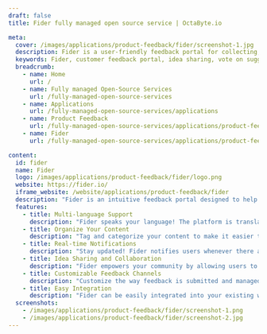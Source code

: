```yaml
---
draft: false
title: Fider fully managed open source service | OctaByte.io

meta:
  cover: /images/applications/product-feedback/fider/screenshot-1.jpg
  description: Fider is a user-friendly feedback portal for collecting, organizing, and prioritizing customer feedback through idea sharing, voting, and discussions, all in one place.
  keywords: Fider, customer feedback portal, idea sharing, vote on suggestions, feedback management, prioritize customer needs, team collaboration, feedback organization, product feedback, multi-language support
  breadcrumb:
    - name: Home
      url: /
    - name: Fully managed Open-Source Services
      url: /fully-managed-open-source-services
    - name: Applications
      url: /fully-managed-open-source-services/applications
    - name: Product Feedback
      url: /fully-managed-open-source-services/applications/product-feedback
    - name: Fider
      url: /fully-managed-open-source-services/applications/product-feedback/fider

content:
  id: fider
  name: Fider
  logo: /images/applications/product-feedback/fider/logo.png
  website: https://fider.io/
  iframe_website: /website/applications/product-feedback/fider
  description: "Fider is an intuitive feedback portal designed to help teams collect, organize, and prioritize customer feedback efficiently. With a focus on collaboration, Fider allows users to share their ideas, vote on suggestions, and engage in discussions. Whether you are looking to improve your product, service, or overall customer experience, Fider helps you stay on top of valuable insights and user-driven priorities. Featuring multi-language support, customizable tagging, and automatic notifications, Fider fosters an inclusive environment where every voice matters. By consolidating feedback in one place and allowing your team to take action based on user input, Fider transforms feedback into actionable strategies for growth."
  features:
    - title: Multi-language Support
      description: "Fider speaks your language! The platform is translated into over 10 languages, including English, Spanish, German, French, and Portuguese, making it accessible to a global audience."
    - title: Organize Your Content
      description: "Tag and categorize your content to make it easier to find, group, and analyze. Tags can be public or private, ensuring that the right information is visible to the right people."
    - title: Real-time Notifications
      description: "Stay updated! Fider notifies users whenever there are updates to suggestions, whether a suggestion is started, completed, or declined. Keep your team and community informed every step of the way."
    - title: Idea Sharing and Collaboration
      description: "Fider empowers your community by allowing users to share ideas, vote on suggestions, and discuss priorities. This collaborative approach ensures the most important ideas rise to the top."
    - title: Customizable Feedback Channels
      description: "Customize the way feedback is submitted and managed. Fider provides flexible settings to align with your team's needs, ensuring a seamless feedback experience."
    - title: Easy Integration
      description: "Fider can be easily integrated into your existing workflow and tools. Whether through APIs or third-party services, you can streamline your feedback process to match your team’s needs."
  screenshots:
    - /images/applications/product-feedback/fider/screenshot-1.png
    - /images/applications/product-feedback/fider/screenshot-2.jpg
---
```

